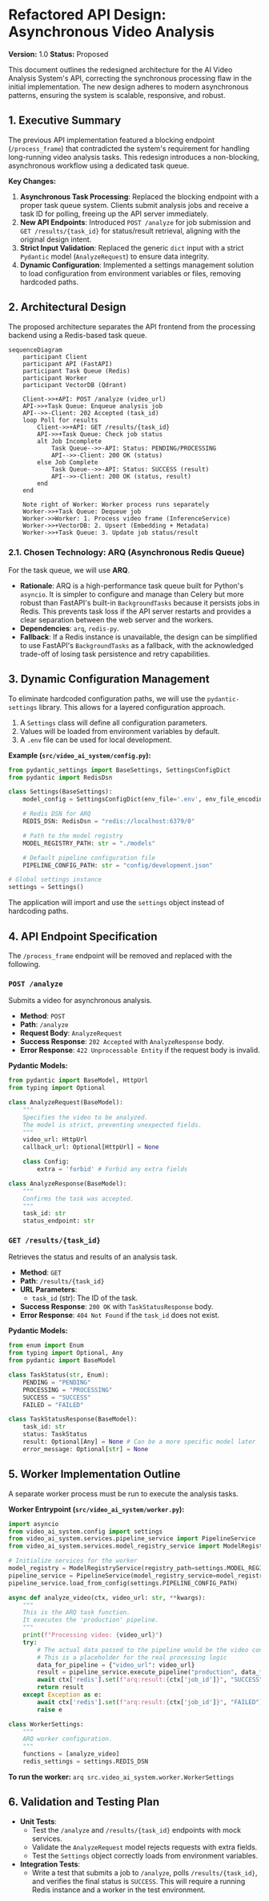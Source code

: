 # Refactored API Design: Asynchronous Video Analysis

**Version:** 1.0
**Status:** Proposed

This document outlines the redesigned architecture for the AI Video Analysis System's API, correcting the synchronous processing flaw in the initial implementation. The new design adheres to modern asynchronous patterns, ensuring the system is scalable, responsive, and robust.

## 1. Executive Summary

The previous API implementation featured a blocking endpoint (`/process_frame`) that contradicted the system's requirement for handling long-running video analysis tasks. This redesign introduces a non-blocking, asynchronous workflow using a dedicated task queue.

**Key Changes:**

1.  **Asynchronous Task Processing**: Replaced the blocking endpoint with a proper task queue system. Clients submit analysis jobs and receive a task ID for polling, freeing up the API server immediately.
2.  **New API Endpoints**: Introduced `POST /analyze` for job submission and `GET /results/{task_id}` for status/result retrieval, aligning with the original design intent.
3.  **Strict Input Validation**: Replaced the generic `dict` input with a strict `Pydantic` model (`AnalyzeRequest`) to ensure data integrity.
4.  **Dynamic Configuration**: Implemented a settings management solution to load configuration from environment variables or files, removing hardcoded paths.

## 2. Architectural Design

The proposed architecture separates the API frontend from the processing backend using a Redis-based task queue.

```mermaid
sequenceDiagram
    participant Client
    participant API (FastAPI)
    participant Task Queue (Redis)
    participant Worker
    participant VectorDB (Qdrant)

    Client->>+API: POST /analyze (video_url)
    API->>+Task Queue: Enqueue analysis job
    API-->>-Client: 202 Accepted (task_id)
    loop Poll for results
        Client->>+API: GET /results/{task_id}
        API->>+Task Queue: Check job status
        alt Job Incomplete
            Task Queue-->>-API: Status: PENDING/PROCESSING
            API-->>-Client: 200 OK (status)
        else Job Complete
            Task Queue-->>-API: Status: SUCCESS (result)
            API-->>-Client: 200 OK (status, result)
        end
    end

    Note right of Worker: Worker process runs separately
    Worker->>+Task Queue: Dequeue job
    Worker->>Worker: 1. Process video frame (InferenceService)
    Worker->>+VectorDB: 2. Upsert (Embedding + Metadata)
    Worker->>+Task Queue: 3. Update job status/result
```

### 2.1. Chosen Technology: ARQ (Asynchronous Redis Queue)

For the task queue, we will use **ARQ**.

- **Rationale**: ARQ is a high-performance task queue built for Python's `asyncio`. It is simpler to configure and manage than Celery but more robust than FastAPI's built-in `BackgroundTasks` because it persists jobs in Redis. This prevents task loss if the API server restarts and provides a clear separation between the web server and the workers.
- **Dependencies**: `arq`, `redis-py`.
- **Fallback**: If a Redis instance is unavailable, the design can be simplified to use FastAPI's `BackgroundTasks` as a fallback, with the acknowledged trade-off of losing task persistence and retry capabilities.

## 3. Dynamic Configuration Management

To eliminate hardcoded configuration paths, we will use the `pydantic-settings` library. This allows for a layered configuration approach.

1.  A `Settings` class will define all configuration parameters.
2.  Values will be loaded from environment variables by default.
3.  A `.env` file can be used for local development.

**Example (`src/video_ai_system/config.py`):**

```python
from pydantic_settings import BaseSettings, SettingsConfigDict
from pydantic import RedisDsn

class Settings(BaseSettings):
    model_config = SettingsConfigDict(env_file='.env', env_file_encoding='utf-8')

    # Redis DSN for ARQ
    REDIS_DSN: RedisDsn = "redis://localhost:6379/0"

    # Path to the model registry
    MODEL_REGISTRY_PATH: str = "./models"

    # Default pipeline configuration file
    PIPELINE_CONFIG_PATH: str = "config/development.json"

# Global settings instance
settings = Settings()
```

The application will import and use the `settings` object instead of hardcoding paths.

## 4. API Endpoint Specification

The `/process_frame` endpoint will be removed and replaced with the following.

### `POST /analyze`

Submits a video for asynchronous analysis.

- **Method**: `POST`
- **Path**: `/analyze`
- **Request Body**: `AnalyzeRequest`
- **Success Response**: `202 Accepted` with `AnalyzeResponse` body.
- **Error Response**: `422 Unprocessable Entity` if the request body is invalid.

**Pydantic Models:**

```python
from pydantic import BaseModel, HttpUrl
from typing import Optional

class AnalyzeRequest(BaseModel):
    """
    Specifies the video to be analyzed.
    The model is strict, preventing unexpected fields.
    """
    video_url: HttpUrl
    callback_url: Optional[HttpUrl] = None

    class Config:
        extra = 'forbid' # Forbid any extra fields

class AnalyzeResponse(BaseModel):
    """
    Confirms the task was accepted.
    """
    task_id: str
    status_endpoint: str
```

### `GET /results/{task_id}`

Retrieves the status and results of an analysis task.

- **Method**: `GET`
- **Path**: `/results/{task_id}`
- **URL Parameters**:
  - `task_id` (str): The ID of the task.
- **Success Response**: `200 OK` with `TaskStatusResponse` body.
- **Error Response**: `404 Not Found` if the `task_id` does not exist.

**Pydantic Models:**

```python
from enum import Enum
from typing import Optional, Any
from pydantic import BaseModel

class TaskStatus(str, Enum):
    PENDING = "PENDING"
    PROCESSING = "PROCESSING"
    SUCCESS = "SUCCESS"
    FAILED = "FAILED"

class TaskStatusResponse(BaseModel):
    task_id: str
    status: TaskStatus
    result: Optional[Any] = None # Can be a more specific model later
    error_message: Optional[str] = None
```

## 5. Worker Implementation Outline

A separate worker process must be run to execute the analysis tasks.

**Worker Entrypoint (`src/video_ai_system/worker.py`):**

```python
import asyncio
from video_ai_system.config import settings
from video_ai_system.services.pipeline_service import PipelineService
from video_ai_system.services.model_registry_service import ModelRegistryService

# Initialize services for the worker
model_registry = ModelRegistryService(registry_path=settings.MODEL_REGISTRY_PATH)
pipeline_service = PipelineService(model_registry_service=model_registry)
pipeline_service.load_from_config(settings.PIPELINE_CONFIG_PATH)

async def analyze_video(ctx, video_url: str, **kwargs):
    """
    This is the ARQ task function.
    It executes the 'production' pipeline.
    """
    print(f"Processing video: {video_url}")
    try:
        # The actual data passed to the pipeline would be the video content/frames
        # This is a placeholder for the real processing logic
        data_for_pipeline = {"video_url": video_url}
        result = pipeline_service.execute_pipeline("production", data_for_pipeline)
        await ctx['redis'].set(f"arq:result:{ctx['job_id']}", "SUCCESS") # Simplified
        return result
    except Exception as e:
        await ctx['redis'].set(f"arq:result:{ctx['job_id']}", "FAILED") # Simplified
        raise e

class WorkerSettings:
    """
    ARQ worker configuration.
    """
    functions = [analyze_video]
    redis_settings = settings.REDIS_DSN
```

**To run the worker:** `arq src.video_ai_system.worker.WorkerSettings`

## 6. Validation and Testing Plan

- **Unit Tests**:
  - Test the `/analyze` and `/results/{task_id}` endpoints with mock services.
  - Validate the `AnalyzeRequest` model rejects requests with extra fields.
  - Test the `Settings` object correctly loads from environment variables.
- **Integration Tests**:
  - Write a test that submits a job to `/analyze`, polls `/results/{task_id}`, and verifies the final status is `SUCCESS`. This will require a running Redis instance and a worker in the test environment.
